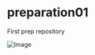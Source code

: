 # preparation01
First prep repository

![Image](https://media1.giphy.com/media/UvOcKPHrkKSLm/giphy.gif?cid=790b761198f51c32c78b249083aadd3671589ac7321af8c0&rid=giphy.gif&ct=g)


